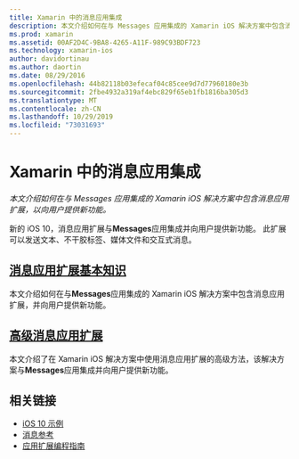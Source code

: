 ```yaml
---
title: Xamarin 中的消息应用集成
description: 本文介绍如何在与 Messages 应用集成的 Xamarin iOS 解决方案中包含消息应用扩展，以向用户提供新功能。
ms.prod: xamarin
ms.assetid: 00AF2D4C-9BA8-4265-A11F-989C93BDF723
ms.technology: xamarin-ios
author: davidortinau
ms.author: daortin
ms.date: 08/29/2016
ms.openlocfilehash: 44b82118b03efecaf04c85cee9d7d77960180e3b
ms.sourcegitcommit: 2fbe4932a319af4ebc829f65eb1fb1816ba305d3
ms.translationtype: MT
ms.contentlocale: zh-CN
ms.lasthandoff: 10/29/2019
ms.locfileid: "73031693"
---
```

# <a name="message-app-integration-in-xamarinios"></a>Xamarin 中的消息应用集成

_本文介绍如何在与 Messages 应用集成的 Xamarin iOS 解决方案中包含消息应用扩展，以向用户提供新功能。_

新的 iOS 10，消息应用扩展与**Messages**应用集成并向用户提供新功能。 此扩展可以发送文本、不干胶标签、媒体文件和交互式消息。

## <a name="message-app-extension-basicsiosplatformmessage-app-integrationintro-to-message-app-extensionsmd"></a>[消息应用扩展基本知识](~/ios/platform/message-app-integration/intro-to-message-app-extensions.md)

本文介绍如何在与**Messages**应用集成的 Xamarin iOS 解决方案中包含消息应用扩展，并向用户提供新功能。

## <a name="advanced-message-app-extensionsiosplatformmessage-app-integrationintro-to-message-app-extensionsmd"></a>[高级消息应用扩展](~/ios/platform/message-app-integration/intro-to-message-app-extensions.md)

本文介绍了在 Xamarin iOS 解决方案中使用消息应用扩展的高级方法，该解决方案与**Messages**应用集成并向用户提供新功能。

## <a name="related-links"></a>相关链接

- [iOS 10 示例](https://docs.microsoft.com/samples/browse/?products=xamarin&term=Xamarin.iOS+iOS10)
- [消息参考](https://developer.apple.com/reference/messages)
- [应用扩展编程指南](https://developer.apple.com/library/prerelease/content/documentation/General/Conceptual/ExtensibilityPG/index.html#//apple_ref/doc/uid/TP40014214)

